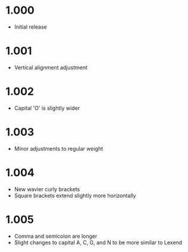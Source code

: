 # 1.000
* Initial release

# 1.001
* Vertical alignment adjustment

# 1.002
* Capital 'O' is slightly wider

# 1.003
* Minor adjustments to regular weight

# 1.004
* New wavier curly brackets
* Square brackets extend slightly more horizontally

# 1.005
* Comma and semicolon are longer
* Slight changes to capital A, C, G, and N to be more similar to Lexend
